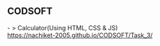 ## CODSOFT

 - > Calculator(Using HTML, CSS & JS)<br>https://nachiket-2005.github.io/CODSOFT/Task_3/

